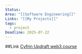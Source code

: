 ```yaml
---
Status: 
Area: "[[Software Engineering]]"
Links: "[[My Projects]]"
tags:
  - project
Deadline: 2025-07-22
---
```

##Link
[Cyfrin Updraft web3 course](https://updraft.cyfrin.io/courses/intro-python-vyper-smart-contract-development)

